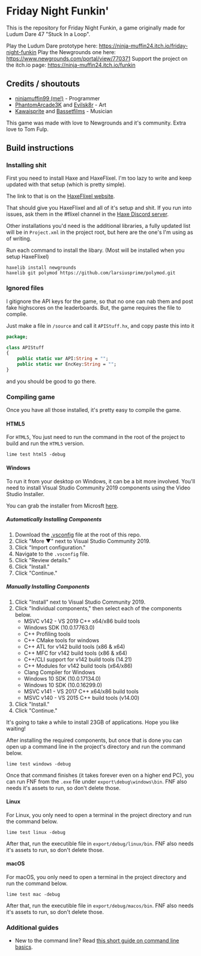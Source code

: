 # Friday Night Funkin'
This is the repository for Friday Night Funkin, a game originally made for Ludum Dare 47 "Stuck In a Loop".

Play the Ludum Dare prototype here: https://ninja-muffin24.itch.io/friday-night-funkin
Play the Newgrounds one here: https://www.newgrounds.com/portal/view/770371
Support the project on the itch.io page: https://ninja-muffin24.itch.io/funkin

## Credits / shoutouts
- [ninjamuffin99 (me!)](https://twitter.com/ninja_muffin99) - Programmer
- [PhantomArcade3K](https://twitter.com/phantomarcade3k) and [Evilsk8r](https://twitter.com/evilsk8r) - Art
- [Kawaisprite](https://twitter.com/kawaisprite) and [Bassetfilms](https://twitter.com/Bassetfilms) - Musician

This game was made with love to Newgrounds and it's community. Extra love to Tom Fulp.

## Build instructions
### Installing shit
First you need to install Haxe and HaxeFlixel. I'm too lazy to write and keep updated with that setup (which is pretty simple).

The link to that is on the [HaxeFlixel website](https://haxeflixel.com/documentation/getting-started/).

That should give you HaxeFlixel and all of it's setup and shit. If you run into issues, ask them in the #flixel channel in the [Haxe Discord server](https://discord.gg/5ybrNNWx9S).

Other installations you'd need is the additional libraries, a fully updated list will be in `Project.xml` in the project root, but here are the one's I'm using as of writing.

Run each command to install the libary. (Most will be installed when you setup HaxeFlixel)

```
haxelib install newgrounds
haxelib git polymod https://github.com/larsiusprime/polymod.git
```

### Ignored files
I gitignore the API keys for the game, so that no one can nab them and post fake highscores on the leaderboards. But, the game requires the file to complie.

Just make a file in `/source` and call it `APIStuff.hx`, and copy paste this into it

```haxe
package;

class APIStuff
{
	public static var API:String = "";
	public static var EncKey:String = "";
}
```

and you should be good to go there.

### Compiling game
Once you have all those installed, it's pretty easy to compile the game. 

#### HTML5
For `HTML5`, You just need to run the command in the root of the project to build and run the `HTML5` version.

```
lime test html5 -debug
```

#### Windows
To run it from your desktop on Windows, it can be a bit more involved. You'll need to install Visual Studio Community 2019 components using the Video Studio Installer.

You can grab the installer from Microsft [here](https://visualstudio.microsoft.com/vs/community/).

##### Automatically Installing Components
1. Download the [.vsconfig](https://github.com/ninjamuffin99/Funkin/blob/master/.vsconfig) file at the root of this repo.
2. Click "More ▼" next to Visual Studio Community 2019.
3. Click "Import configuration."
4. Navigate to the `.vsconfig` file.
5. Click "Review details."
6. Click "Install."
7. Click "Continue."

##### Manually Installing Components
1. Click "Install" next to Visual Studio Community 2019.
2. Click "Individual components," then select each of the components below.
	* MSVC v142 - VS 2019 C++ x64/x86 build tools
	* Windows SDK (10.0.17763.0)
	* C++ Profiling tools
	* C++ CMake tools for windows
	* C++ ATL for v142 build tools (x86 & x64)
	* C++ MFC for v142 build tools (x86 & x64)
	* C++/CLI support for v142 build tools (14.21)
	* C++ Modules for v142 build tools (x64/x86)
	* Clang Compiler for Windows
	* Windows 10 SDK (10.0.17134.0)
	* Windows 10 SDK (10.0.16299.0)
	* MSVC v141 - VS 2017 C++ x64/x86 build tools
	* MSVC v140 - VS 2015 C++ build tools (v14.00)
3. Click "Install."
4. Click "Continue."

It's going to take a while to install 23GB of applications. Hope you like waiting!

After installing the required components, but once that is done you can open up a command line in the project's directory and run the command below.

```
lime test windows -debug
```

Once that command finishes (it takes forever even on a higher end PC), you can run FNF from the `.exe` file under `export\debug\windows\bin`. FNF also needs it's assets to run, so don't delete those.

#### Linux
For Linux, you only need to open a terminal in the project directory and run the command below.

```
lime test linux -debug
```

After that, run the executible file in `export/debug/linux/bin`. FNF also needs it's assets to run, so don't delete those.

#### macOS
For macOS, you only need to open a terminal in the project directory and run the command below.

```
lime test mac -debug
```

After that, run the executible file in `export/debug/macos/bin`. FNF also needs it's assets to run, so don't delete those.

### Additional guides
* New to the command line? Read [this short guide on command line basics](https://ninjamuffin99.newgrounds.com/news/post/1090480).
